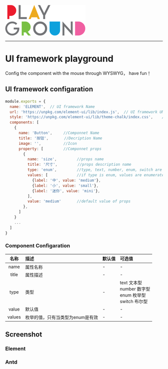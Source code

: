 ![playground](./logo.png)

--------
# UI framework playground

Config the component with the mouse through WYSWYG， have fun！


## UI framework configaration

```js
module.exports = {
  name: 'ELEMENT',  // UI framework Name
  url: 'https://unpkg.com/element-ui/lib/index.js',  // UI framework UMD module path
  style: 'https://unpkg.com/element-ui/lib/theme-chalk/index.css',    // UI framework theme
  components: [
    {
      name: 'Button',     //Componnet Name
      title: '按钮',       //Decription Name
      image: '',          //Icon
      property: [         //Componnet props
        {
          name: 'size',         //props name
          title: '尺寸',         //props description name
          type: 'enum',         //type, text, number, enum, switch are supported
          values: [             //if type is enum, values are enumerated options
            {label: '中', value: 'medium'},
            {label: '小', value: 'small'},
            {label: '迷你', value: 'mini'},
          ],
          value: 'medium'       //default value of props
        },
      ]
    }
    ...
  ]
}
```

### Component Configaration
| 名称       | 描述       | 默认值     |  可选值     |
|:---------:|:-----------|:----------|:-----------|
|  name     |  属性名称   |  -        |    -       |
|  title    |  属性描述   |  -        |    -       |
|  type     |  类型       |  -       |  text 文本型<br> number 数字型<br> enum 枚举型<br> switch 布尔型    |
|  value    |  默认值     |  -        |    -       |
|  values   |  枚举的值，只有当类型为enum是有效  |  -   |  -    |


## Screenshot

### Element



### Antd
